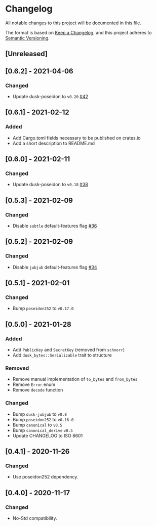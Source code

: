# Changelog

All notable changes to this project will be documented in this file.

The format is based on [Keep a Changelog](https://keepachangelog.com/en/1.0.0/),
and this project adheres to [Semantic Versioning](https://semver.org/spec/v2.0.0.html).

## [Unreleased]

## [0.6.2] - 2021-04-06

### Changed

- Update dusk-poseidon to `v0.20` [#42](https://github.com/dusk-network/dusk-pki/issues/42)

## [0.6.1] - 2021-02-12

### Added

- Add Cargo.toml fields necessary to be published on crates.io
- Add a short description to README.md

## [0.6.0] - 2021-02-11

### Changed

- Update dusk-poseidon to `v0.18` [#38](https://github.com/dusk-network/dusk-pki/issues/38)

## [0.5.3] - 2021-02-09

### Changed

- Disable `subtle` default-features flag [#36](https://github.com/dusk-network/dusk-pki/issues/36)

## [0.5.2] - 2021-02-09

### Changed

- Disable `jubjub` default-features flag [#34](https://github.com/dusk-network/dusk-pki/issues/34)

## [0.5.1] - 2021-02-01

### Changed

- Bump `poseidon252` to `v0.17.0`

## [0.5.0] - 2021-01-28

### Added

- Add `PublicKey` and `SecretKey` (removed from `schnorr`)
- Add `dusk_bytes::Serializable` trait to structure

### Removed

- Remove manual implementation of `to_bytes` and `from_bytes`
- Remove `Error` enum
- Remove `decode` function

### Changed

- Bump `dusk-jubjub` to `v0.8`
- Bump `poseidon252` to `v0.16.0`
- Bump `canonical` to `v0.5`
- Bump `canonical_derive` `v0.5`
- Update CHANGELOG to ISO 8601

## [0.4.1] - 2020-11-26

### Changed

- Use poseidon252 dependency.

## [0.4.0] - 2020-11-17

### Changed

- No-Std compatibility.
